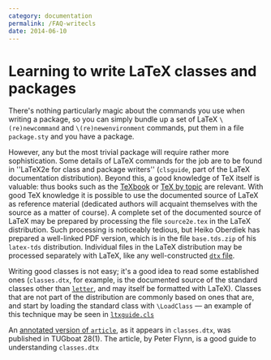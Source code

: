 ```yaml
---
category: documentation
permalink: /FAQ-writecls
date: 2014-06-10
---
```


# Learning to write LaTeX classes and packages

There's nothing particularly magic about the commands you use when
writing a package, so you can simply bundle up a set of LaTeX
`\(re)newcommand` and `\(re)newenvironment` commands, put them in
a file `package.sty` and you have a package.

However, any but the most trivial package will require rather more
sophistication.  Some details of LaTeX commands for the job are to
be found in ''LaTeX2e for class and package writers''
(`clsguide`, part of the LaTeX documentation distribution).
Beyond this, a good knowledge of TeX itself is valuable: thus books
such as the [TeXbook](/FAQ-tex-books) or 
[TeX by topic](/FAQ-ol-books) are relevant.  With good TeX
knowledge it is possible to use the documented source of LaTeX as
reference material (dedicated authors will acquaint themselves with the
source as a matter of course).  A complete set of the documented
source of LaTeX may be prepared by processing the file
`source2e.tex` in the LaTeX distribution.  Such processing is
noticeably tedious, but Heiko Oberdiek has prepared a well-linked
PDF version, which is in the file `base.tds.zip` of his
`latex-tds` distribution.  Individual files in the LaTeX
distribution may be processed separately with LaTeX, like any
well-constructed [`dtx` file](/FAQ-dtx).

Writing good classes is not easy; it's a good idea to read some
established ones (`classes.dtx`, for example, is the documented
source of the standard classes other than [`letter`](https://ctan.org/pkg/letter), and may
itself be formatted with LaTeX).  Classes that are not part of the
distribution are commonly based on ones that are, and start by loading
the standard class with `\LoadClass`&nbsp;&mdash; an example of this
technique may be seen in [`ltxguide.cls`](https://ctan.org/pkg/latex-base)

An 
[annotated version of `article`](http://tug.org/TUGboat/Articles/tb28-1/tb88flynn.pdf),
as it appears in `classes.dtx`, was published in
TUGboat 28(1).  The article, by Peter Flynn, is a good guide to
understanding `classes.dtx`

